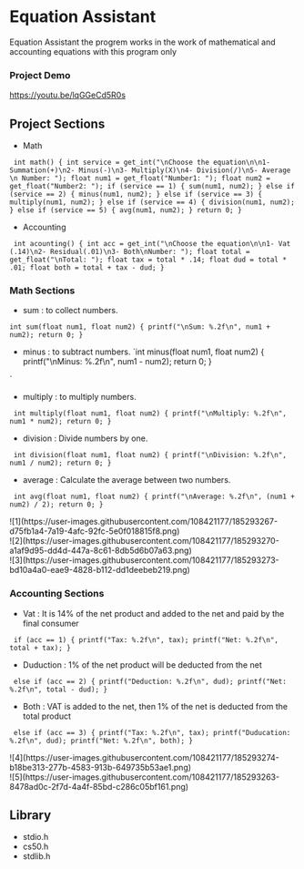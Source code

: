 # Equation Assistant

Equation Assistant the progrem works in the work of mathematical and accounting equations with this program only

### Project Demo

https://youtu.be/lqGGeCd5R0s

## Project Sections
- Math

`
int math()
{
    int service =
        get_int("\nChoose the equation\n\n1- Summation(+)\n2- Minus(-)\n3- Multiply(X)\n4- Division(/)\n5- Average \n Number: ");
    float num1 = get_float("Number1: ");
    float num2 = get_float("Number2: ");
    if (service == 1)
    {
        sum(num1, num2);
    }
    else if (service == 2)
    {
        minus(num1, num2);
    }
    else if (service == 3)
    {
        multiply(num1, num2);
    }
    else if (service == 4)
    {
        division(num1, num2);
    }
    else if (service == 5)
    {
        avg(num1, num2);
    }
    return 0;
}`

- Accounting

`
int acounting()
{
    int acc = get_int("\nChoose the equation\n\n1- Vat (.14)\n2- Residual(.01)\n3- Both\nNumber: ");
    float total = get_float("\nTotal: ");
    float tax = total * .14;
    float dud = total * .01;
    float both = total + tax - dud;
}`

### Math Sections
- sum : to collect numbers.

`
int sum(float num1, float num2)
{
    printf("\nSum: %.2f\n", num1 + num2);
    return 0;
}
`
- minus : to subtract numbers.
`int minus(float num1, float num2)
{
    printf("\nMinus: %.2f\n", num1 - num2);
    return 0;
}

`

- multiply : to multiply numbers.

`
int multiply(float num1, float num2)
{
    printf("\nMultiply: %.2f\n", num1 * num2);
    return 0;
}`
- division : Divide numbers by one.

`
int division(float num1, float num2)
{
    printf("\nDivision: %.2f\n", num1 / num2);
    return 0;
}`
- average : Calculate the average between two numbers.

`
int avg(float num1, float num2)
{
    printf("\nAverage: %.2f\n", (num1 + num2) / 2);
    return 0;
}`
</hr>
![1](https://user-images.githubusercontent.com/108421177/185293267-d75fb1a4-7a19-4afc-92fc-5e0f018815f8.png)
</br>
![2](https://user-images.githubusercontent.com/108421177/185293270-a1af9d95-dd4d-447a-8c61-8db5d6b07a63.png)
</br>
![3](https://user-images.githubusercontent.com/108421177/185293273-bd10a4a0-eae9-4828-b112-dd1deebeb219.png)
<br>

### Accounting Sections
- Vat : It is 14% of the net product and added to the net and paid by the final consumer

`
if (acc == 1)
    {
        printf("Tax: %.2f\n", tax);
        printf("Net: %.2f\n", total + tax);
    }`
- Duduction : 1% of the net product will be deducted from the net

`
    else if (acc == 2)
    {
        printf("Deduction: %.2f\n", dud);
        printf("Net: %.2f\n", total - dud);
    }`
- Both : VAT is added to the net, then 1% of the net is deducted from the total product

`
   else if (acc == 3)
    {
        printf("Tax: %.2f\n", tax);
        printf("Duducation: %.2f\n", dud);
        printf("Net: %.2f\n", both);
    }`
</hr>
![4](https://user-images.githubusercontent.com/108421177/185293274-b18be313-277b-4583-913b-649735b53ae1.png)
</br>
![5](https://user-images.githubusercontent.com/108421177/185293263-8478ad0c-2f7d-4a4f-85bd-c286c05bf161.png)
</br>
</hr>

## Library
- stdio.h
- cs50.h
- stdlib.h
